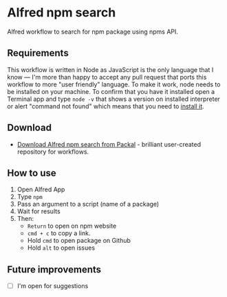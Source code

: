 # Alfred npm search

Alfred workflow to search for npm package using npms API.

## Requirements

This workflow is written in Node as JavaScript is the only language that I know — I'm more than happy to accept any pull request that ports this workflow to more "user friendly" language. To make it work, node needs to be installed on your machine. To confirm that you have it installed open a Terminal app and type `node -v` that shows a version on installed interpreter or alert "command not found" which means that you need to [install it](https://nodejs.org/).

## Download

- [Download Alfred npm search from Packal](http://www.packal.org/workflow/npm-search) - brilliant user-created repository for workflows.

## How to use

1. Open Alfred App
2. Type `npm`
3. Pass an argument to a script (name of a package)
4. Wait for results
5. Then:
    - `Return` to open on npm website
    - `cmd + c` to copy a link.
    - Hold `cmd` to open package on Github
    - Hold `alt` to open issues

## Future improvements

- [ ] I'm open for suggestions
